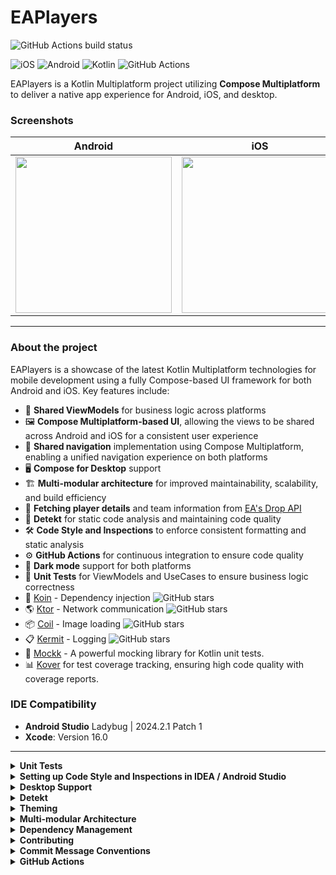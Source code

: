 # EAPlayers

![GitHub Actions build status](https://github.com/kaszabimre/EAPlayers/actions/workflows/PR.yml/badge.svg)

![iOS](https://img.shields.io/badge/iOS-000000?style=for-the-badge&logo=ios&logoColor=white)
![Android](https://img.shields.io/badge/Android-3DDC84?style=for-the-badge&logo=android&logoColor=white)
![Kotlin](https://img.shields.io/badge/Kotlin-0095D5?&style=for-the-badge&logo=kotlin&logoColor=white)
![GitHub Actions](https://img.shields.io/badge/github%20actions-%232671E5.svg?style=for-the-badge&logo=githubactions&logoColor=white)

EAPlayers is a Kotlin Multiplatform project utilizing **Compose Multiplatform** to deliver a native app experience for Android, iOS, and desktop.

### Screenshots

|                      Android                       |                      iOS                       |                      Desktop                       |
|:--------------------------------------------------:|:----------------------------------------------:|:--------------------------------------------------:|
| <img src="/screenshots/android.gif" width="250" /> | <img src="/screenshots/ios.gif" width="250" /> | <img src="/screenshots/desktop.gif" width="250" /> |

---

### About the project

EAPlayers is a showcase of the latest Kotlin Multiplatform technologies for mobile development using a fully Compose-based UI framework for both Android and iOS. Key features include:

- 🧩 **Shared ViewModels** for business logic across platforms
- 🖼️ **Compose Multiplatform-based UI**, allowing the views to be shared across Android and iOS for a consistent user experience
- 🧳 **Shared navigation** implementation using Compose Multiplatform, enabling a unified navigation experience on both platforms
- 🖥️ **Compose for Desktop** support
- 🏗️ **Multi-modular architecture** for improved maintainability, scalability, and build efficiency
- 📡 **Fetching player details** and team information from [EA's Drop API](https://drop-api.ea.com)
- 🚦 **Detekt** for static code analysis and maintaining code quality
- 🛠️ **Code Style and Inspections** to enforce consistent formatting and static analysis
- ⚙️ **GitHub Actions** for continuous integration to ensure code quality
- 🌙 **Dark mode** support for both platforms
- 🧪 **Unit Tests** for ViewModels and UseCases to ensure business logic correctness
- 💉 [Koin](https://github.com/InsertKoinIO/koin) - Dependency injection ![GitHub stars](https://img.shields.io/github/stars/InsertKoinIO/koin?style=social)
- 🌎 [Ktor](https://github.com/ktorio/ktor) - Network communication ![GitHub stars](https://img.shields.io/github/stars/ktorio/ktor?style=social)
- 📦 [Coil](https://github.com/coil-kt/coil) - Image loading ![GitHub stars](https://img.shields.io/github/stars/coil-kt/coil?style=social)
- 📋 [Kermit](https://github.com/touchlab/Kermit) - Logging ![GitHub stars](https://img.shields.io/github/stars/touchlab/Kermit?style=social)
- 🧹 [Mockk](https://github.com/mockk/mockk) - A powerful mocking library for Kotlin unit tests.
- 📊 [Kover](https://github.com/Kotlin/kotlinx-kover) for test coverage tracking, ensuring high code quality with coverage reports.



### IDE Compatibility

- **Android Studio** Ladybug | 2024.2.1 Patch 1
- **Xcode**: Version 16.0

---

<details>
<summary><strong>Unit Tests</strong></summary>

The project includes unit tests for critical business logic components like **ViewModels** and **UseCases**. These tests run on Android, ensuring the robustness of the core logic across platforms. 
The tests are written using Kotlin's built-in testing framework, with mocking provided by **Mockk** to simplify testing dependencies.

- **ViewModel Tests**: Verifying the business logic and states generated in the shared ViewModel.
- **Service (UseCase) Tests**: Ensuring correctness of the app's core operations, including fetching player and team data.
- **Mocking**: Uses **Mockk** to mock dependencies in ViewModels and UseCases for isolated testing.
- **Code Coverage**: For newly added **ViewModels** and **Services**, Kover ensures that they meet a minimum of **80% code coverage**.

To check the code coverage for the project, run:

```bash
./gradlew koverHtmlReportDebug
```

This will generate a detailed HTML report of the code coverage at the following location:

```
./composeApp/build/reports/kover/htmlDebug/index.html
```

To verify that the code meets the required minimum **80% code coverage**, use the following command:

```bash
./gradlew koverVerifyDebug
```

This command will ensure that the coverage verification passes, enforcing the code quality standards for the project.

---

</details>

<details>
<summary><strong>Setting up Code Style and Inspections in IDEA / Android Studio</strong></summary>

### CodeStyle
1. Import code style: **Android Studio** -> **Settings** -> **Editor** -> **Code style**.
   * At the Scheme section click the settings gear
   * Choose **Import scheme...**
   * Browse the code style config file at *./config/codestyle.xml*
2. Hit **Apply**. You can now use **Reformat code** that complies to the standards.

### Inspections

1. Import inspections: **Android Studio** -> **Settings** -> **Editor** -> **Inspections**.
   * At the Profile section click the settings gear
   * Choose **Import profile...**
   * Browse the inspections config file at *./config/inspections.xml*
2. Hit **Apply**.
</details>

<details>
<summary><strong>Desktop Support</strong></summary>

The project includes desktop support using **Compose for Desktop**. This allows the application to run natively, providing a consistent user experience across mobile and desktop environments.

To run the desktop version of the app, follow these steps:

1. Ensure you have the necessary environment set up, including a compatible JDK and Kotlin Multiplatform dependencies.
2. Use the following command to build and run the desktop application:

   ```bash
   ./gradlew composeApp:run
   ```

3. The application will start up and can be tested on your local machine.

</details>

<details>
<summary><strong>Detekt</strong></summary>

- 🚦 The project uses [Detekt](https://github.com/detekt/detekt) for static code analysis and formatting.
- Detekt helps maintain code quality by identifying potential issues in the codebase.
- To run Detekt, use the following command:

```bash
  ./gradlew detekt
  ```

---
</details>

<details>
<summary><strong>Theming</strong></summary>

The app implements a custom theme system to support dynamic theming and dark mode. The theme includes dimensions, colors, typography, shapes, and ripple effects, all of which can adapt to the current system theme (light or dark). The `AppTheme` composable allows you to toggle between light and dark themes and provides a `MaterialTheme` wrapper to ensure consistent appearance throughout the app.

The color scheme is dynamically generated based on the current theme settings, and additional customization can be applied using local providers for text selection colors, ripple effects, and typography. This ensures a cohesive look and feel while leveraging the power of Compose's Material 3 design.

</details>

<details>
<summary><strong>Multi-modular Architecture</strong></summary>

The project follows a multi-modular architecture to enhance scalability, maintainability, and build efficiency. The modularization approach is as follows:

- **Features Module**: The app's features are divided into separate modules like `details` and `list`, each containing a `view` for the UI and a `viewmodel` for the presentation logic. This helps isolate individual features and facilitates independent development and testing.

- **Core Module**: Houses core utilities and extensions used throughout the app.

- **Data Module**: Manages data sources, repositories, and API interactions. It serves as a centralized module for managing data flow.

- **DI Module**: Contains the dependency injection setup using Koin to provide a modular and easily configurable DI configuration.

- **Domain Module**: Encapsulates the business logic and use cases of the application, separating it from the data handling and UI layers.

- **Logger Module**: Implements logging functionalities using Kermit, enabling consistent logging across the entire codebase.

- **Navigation Module**: Manages navigation logic for both Android and iOS, making it easier to handle cross-platform navigation requirements.

- **Theme Module**: Contains all theming-related resources, such as color schemes, typography, dimensions, and shape configurations, for a consistent visual experience.

The multi-modular structure helps in isolating functionalities, making the codebase more manageable, and accelerating build times by reducing the impact of changes on other parts of the project.

</details>

<details>
<summary><strong>Dependency Management</strong></summary>

The project uses [Renovate](https://github.com/apps/renovate) for automated dependency updates. Renovate helps keep dependencies up-to-date by regularly checking for new versions and creating pull requests for updates.

The configuration file for Renovate is located in the root of the project: [renovate.json](./renovate.json).

</details>

<details>
<summary><strong>Contributing</strong></summary>

Contributions are welcome! Here’s the process for contributing to EAPlayers:

1. Check the [issues](https://github.com/kaszabimre/EAPlayers/issues) section on the repository. There are various issues listed that need help.

2. To work on an issue, create a new branch from the `development` branch named after the corresponding issue.

3. Once you have a solution, run the `./gradlew build` command locally to ensure that the build is successful.

4. If the build passes, create a pull request targeting the `development` branch. Make sure to assign the pull request to [@kaszabimre](https://github.com/kaszabimre) for approval.

5. Once the pull request is approved, the solution will be considered successfully integrated.

</details>

<details>
<summary><strong>Commit Message Conventions</strong></summary>

The project follows the [Conventional Commits](https://www.conventionalcommits.org/en/v1.0.0/) standard for commit messages. This convention is important for maintaining consistent commit history and will be utilized in the future for generating release logs.

Please ensure that your commit messages adhere to the specified format to facilitate automated release note generation.

</details>

<details>
<summary><strong>GitHub Actions</strong></summary>

The project utilizes GitHub Actions for continuous integration (CI) to ensure code quality and maintainability. The primary workflow is defined as a "PR job," which is triggered on the following events:

- Manual trigger (`workflow_dispatch`)
- Pushes to the `main` or `development` branches
- Pull requests, excluding changes to markdown files, images, and documentation

The workflow consists of several jobs:

1. **Pre-conditions**:
    - Sets up the environment by checking out the repository, configuring the JDK (Java 18), caching Kotlin Multiplatform dependencies, running `detekt` for static code analysis, and executing SwiftLint for iOS-specific code.

2. **Build Android**:
    - Depends on the "pre-conditions" job.
    - Involves setting up the environment and building the Android project using Gradle.

3. **Build iOS**:
    - Depends on the "pre-conditions" job.
    - Configures the environment, selects the Xcode version, resolves Swift package dependencies, and builds the iOS app using `xcodebuild`. It targets an iOS Simulator with the specified configuration.

4. **Comment Test**:
   - Depends on the "pre-conditions" job.
   - Adds the Kover report to the pull request if the build passes.

#### Kotlin Multiplatform Cache Action

A custom action is used for caching Gradle and Kotlin Native artifacts to speed up the build process. The action caches directories such as Gradle caches, wrapper files, and Kotlin Native dependencies. The cache keys are based on the content of Gradle build files, ensuring cache consistency across builds.

#### Comment Kover Report to the PR Action

This workflow downloads a code coverage report artifact and adds it as a comment to the pull request using the Kover Report GitHub Action.

#### Kover XML Report

This workflow runs the koverXmlReportDebug Gradle task and generates an XML report for code coverage using the Kover plugin.

</details>
